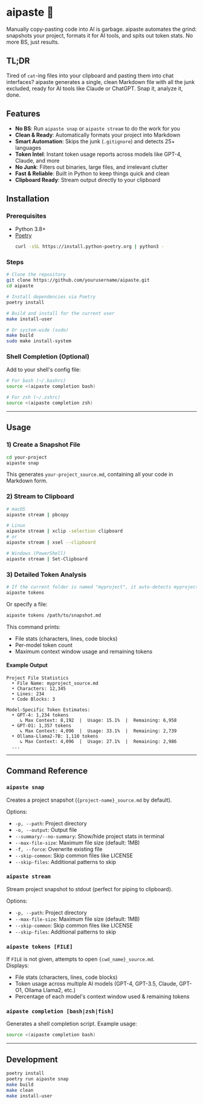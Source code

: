 # aipaste 📸

Manually copy-pasting code into AI is garbage. aipaste automates the grind: snapshots your project, formats it for AI tools, and spits out token stats. No more BS, just results.

## TL;DR

Tired of `cat`-ing files into your clipboard and pasting them into chat interfaces? aipaste generates a single, clean Markdown file with all the junk excluded, ready for AI tools like Claude or ChatGPT. Snap it, analyze it, done.

## Features

- **No BS**: Run `aipaste snap` or `aipaste stream` to do the work for you
- **Clean & Ready**: Automatically formats your project into Markdown
- **Smart Automation**: Skips the junk (`.gitignore`) and detects 25+ languages
- **Token Intel**: Instant token usage reports across models like GPT-4, Claude, and more
- **No Junk**: Filters out binaries, large files, and irrelevant clutter
- **Fast & Reliable**: Built in Python to keep things quick and clean
- **Clipboard Ready**: Stream output directly to your clipboard

## Installation

### Prerequisites

- Python 3.8+  
- [Poetry](https://python-poetry.org/docs/#installation)
  ```bash
  curl -sSL https://install.python-poetry.org | python3 -
  ```

### Steps

```bash
# Clone the repository
git clone https://github.com/yourusername/aipaste.git
cd aipaste

# Install dependencies via Poetry
poetry install

# Build and install for the current user
make install-user

# Or system-wide (sudo)
make build
sudo make install-system
```

### Shell Completion (Optional)

Add to your shell's config file:

```bash
# For bash (~/.bashrc)
source <(aipaste completion bash)

# For zsh (~/.zshrc)
source <(aipaste completion zsh)
```

---

## Usage

### 1) Create a Snapshot File
```bash
cd your-project
aipaste snap
```
This generates `your-project_source.md`, containing all your code in Markdown form.

### 2) Stream to Clipboard
```bash
# macOS
aipaste stream | pbcopy

# Linux
aipaste stream | xclip -selection clipboard
# or
aipaste stream | xsel --clipboard

# Windows (PowerShell)
aipaste stream | Set-Clipboard
```

### 3) Detailed Token Analysis
```bash
# If the current folder is named "myproject", it auto-detects myproject_source.md
aipaste tokens
```
Or specify a file:
```bash
aipaste tokens /path/to/snapshot.md
```

This command prints:
- File stats (characters, lines, code blocks)
- Per-model token count
- Maximum context window usage and remaining tokens

#### Example Output
```
Project File Statistics
  • File Name: myproject_source.md
  • Characters: 12,345
  • Lines: 234
  • Code Blocks: 3

Model-Specific Token Estimates:
  • GPT-4: 1,234 tokens
     ↳ Max Context: 8,192  |  Usage: 15.1%  |  Remaining: 6,958
  • GPT-O1: 1,357 tokens
     ↳ Max Context: 4,096  |  Usage: 33.1%  |  Remaining: 2,739
  • Ollama-Llama2-7B: 1,110 tokens
     ↳ Max Context: 4,096  |  Usage: 27.1%  |  Remaining: 2,986
  ...
```

---

## Command Reference

### `aipaste snap`
Creates a project snapshot (`{project-name}_source.md` by default).

Options:
- `-p, --path`: Project directory
- `-o, --output`: Output file
- `--summary/--no-summary`: Show/hide project stats in terminal
- `--max-file-size`: Maximum file size (default: 1MB)
- `-f, --force`: Overwrite existing file
- `--skip-common`: Skip common files like LICENSE
- `--skip-files`: Additional patterns to skip

### `aipaste stream`
Stream project snapshot to stdout (perfect for piping to clipboard).

Options:
- `-p, --path`: Project directory
- `--max-file-size`: Maximum file size (default: 1MB)
- `--skip-common`: Skip common files like LICENSE
- `--skip-files`: Additional patterns to skip

### `aipaste tokens [FILE]`
If `FILE` is not given, attempts to open `{cwd_name}_source.md`.  
Displays:
- File stats (characters, lines, code blocks)
- Token usage across multiple AI models (GPT-4, GPT-3.5, Claude, GPT-O1, Ollama Llama2, etc.)
- Percentage of each model's context window used & remaining tokens

### `aipaste completion [bash|zsh|fish]`
Generates a shell completion script. Example usage:
```bash
source <(aipaste completion bash)
```

---

## Development

```bash
poetry install
poetry run aipaste snap
make build
make clean
make install-user
```
